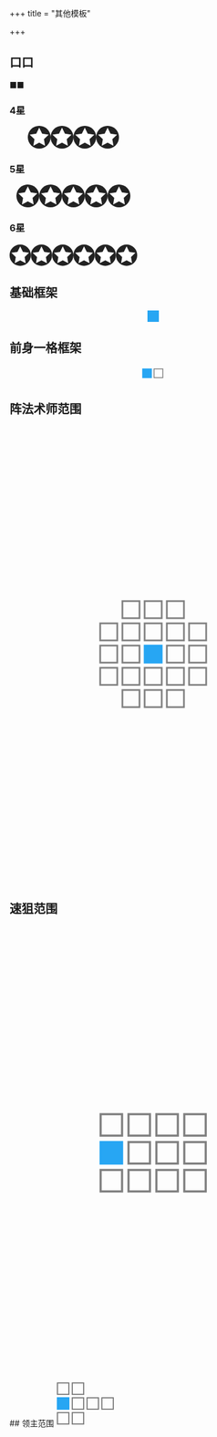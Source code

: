 +++
title = "其他模板"

+++

## 口口

■■

### 4星

<svg width="224" height="40" viewBox="0 0 96 24">
<defs>
<g id="star">
<circle cx="12" cy="12" r="12" fill="#222"/>
<polygon points="12,2 15.09,8.26 22,9.27 17,14.14 18.18,21.02 12,17.77 5.82,21.02 7,14.14 2,9.27 8.91,8.26" fill="#fff"/>
</g>
</defs>
<use href="#star" x="0" y="0"/>
<use href="#star" x="24" y="0"/>
<use href="#star" x="48" y="0"/>
<use href="#star" x="72" y="0"/>
</svg>


### 5星

<svg width="224" height="40" viewBox="0 0 120 24">
  <defs>
    <g id="star">
      <circle cx="12" cy="12" r="12" fill="#222"/>
      <polygon points="12,2 15.09,8.26 22,9.27 17,14.14 18.18,21.02 12,17.77 5.82,21.02 7,14.14 2,9.27 8.91,8.26" fill="#fff"/>
    </g>
  </defs>
  <use href="#star" x="0" y="0"/>
  <use href="#star" x="24" y="0"/>
  <use href="#star" x="48" y="0"/>
  <use href="#star" x="72" y="0"/>
  <use href="#star" x="96" y="0"/>
</svg>

### 6星

<svg width="224" height="40" viewBox="0 0 144 24">
  <defs>
    <g id="star">
      <circle cx="12" cy="12" r="12" fill="#222"/>
      <polygon points="12,2 15.09,8.26 22,9.27 17,14.14 18.18,21.02 12,17.77 5.82,21.02 7,14.14 2,9.27 8.91,8.26" fill="#fff"/>
    </g>
  </defs>
  <use href="#star" x="0" y="0"/>
  <use href="#star" x="24" y="0"/>
  <use href="#star" x="48" y="0"/>
  <use href="#star" x="72" y="0"/>
  <use href="#star" x="96" y="0"/>
  <use href="#star" x="120" y="0"/>
</svg>




## 基础框架

<div style="display: flex; justify-content: center; align-items: center; ">
  <svg xmlns="http://www.w3.org/2000/svg" viewBox="0 0 22 22" width="20px" height="20px">
    <defs>
      <rect id="1" fill="#27a6f3" width="22" height="22"/>
      <rect id="2" fill="none" stroke="gray" stroke-width="2" width="20" height="20"/>
    </defs>
    <use href="#1" x="0" y="0"/>
  </svg>
</div>

## 前身一格框架

<div style="display: flex; justify-content: center; align-items: center; ">
  <svg xmlns="http://www.w3.org/2000/svg" viewBox="0 0 52 26" width="40px" height="30px">
    <defs>
      <rect id="1" fill="#27a6f3" width="22" height="22"/>
      <rect id="2" fill="none" stroke="gray" stroke-width="2" width="20" height="20"/>
    </defs>
        <use xlink:href="#1" x="1" y="1"/>
        <use xlink:href="#2" x="28" y="2"/>
  </svg>
</div>


## 阵法术师范围

<div style="display: flex; justify-content: center; align-items: center; ">
  <svg xmlns="http://www.w3.org/2000/svg" viewBox="0 0 128 128" width="20vw" height="20vh">
    <defs>
      <rect id="1" fill="#27a6f3" width="22" height="22"/>
      <rect id="2" fill="none" stroke="gray" stroke-width="2" width="20" height="20"/>
    </defs>
    <use xlink:href="#2" x="28" y="2"/>
    <use xlink:href="#2" x="54" y="2"/>
    <use xlink:href="#2" x="80" y="2"/>
    <use xlink:href="#2" x="2" y="28"/>
    <use xlink:href="#2" x="28" y="28"/>
    <use xlink:href="#2" x="54" y="28"/>
    <use xlink:href="#2" x="80" y="28"/>
    <use xlink:href="#2" x="106" y="28"/>
    <use xlink:href="#2" x="2" y="54"/>
    <use xlink:href="#2" x="28" y="54"/>
    <use xlink:href="#1" x="53" y="53"/>
    <use xlink:href="#2" x="80" y="54"/>
    <use xlink:href="#2" x="106" y="54"/>
    <use xlink:href="#2" x="2" y="80"/>
    <use xlink:href="#2" x="28" y="80"/>
    <use xlink:href="#2" x="54" y="80"/>
    <use xlink:href="#2" x="80" y="80"/>
    <use xlink:href="#2" x="106" y="80"/>
    <use xlink:href="#2" x="28" y="106"/>
    <use xlink:href="#2" x="54" y="106"/>
    <use xlink:href="#2" x="80" y="106"/>
  </svg>
</div>

## 速狙范围

<div style="display: flex; justify-content: center; align-items: center; ">
    <svg xmlns="http://www.w3.org/2000/svg" xmlns:xlink="http://www.w3.org/1999/xlink" viewBox="0 0 102 78" width="20vw" height="20vh">
        <defs>
            <rect id="1" fill="#27a6f3" width="22" height="22"/>
            <rect id="2" fill="none" stroke="gray" stroke-width="2" width="20" height="20"/>
        </defs>
        <use xlink:href="#2" x="2" y="2"/>
        <use xlink:href="#2" x="28" y="2"/>
        <use xlink:href="#2" x="54" y="2"/>
        <use xlink:href="#2" x="80" y="2"/>
        <use xlink:href="#1" x="1" y="27"/>
        <use xlink:href="#2" x="28" y="28"/>
        <use xlink:href="#2" x="54" y="28"/>
        <use xlink:href="#2" x="80" y="28"/>
        <use xlink:href="#2" x="2" y="54"/>
        <use xlink:href="#2" x="28" y="54"/>
        <use xlink:href="#2" x="54" y="54"/>
        <use xlink:href="#2" x="80" y="54"/>
    </svg>
</div>
## 领主范围

<svg xmlns="http://www.w3.org/2000/svg" xmlns:xlink="http://www.w3.org/1999/xlink" viewBox="0 0 104 78" width="104" height="78">
  <defs>
    <rect id="1" fill="#27a6f3" width="22" height="22"/>
    <rect id="2" fill="none" stroke="gray" stroke-width="2" width="20" height="20"/>
  </defs>
  <use xlink:href="#2" x="2" y="2"/>
  <use xlink:href="#2" x="28" y="2"/>
  <use xlink:href="#1" x="1" y="27"/>
  <use xlink:href="#2" x="28" y="28"/>
  <use xlink:href="#2" x="54" y="28"/>
  <use xlink:href="#2" x="80" y="28"/>
  <use xlink:href="#2" x="2" y="54"/>
  <use xlink:href="#2" x="28" y="54"/>
</svg>

